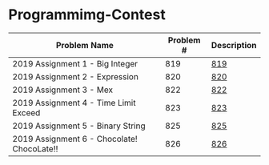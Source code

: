 # Programmimg-Contest #
|Problem Name					|Problem \#	|Description						|
|-----------------------------------------------|---------------|-------------------------------------------------------|
|2019 Assignment 1 \- Big Integer		|819		|<a href="https://oj.nctu.me/problems/819/">819</a>	|
|2019 Assignment 2 \- Expression		|820		|<a href="https://oj.nctu.me/problems/820/">820</a>	|
|2019 Assignment 3 \- Mex			|822		|<a href="https://oj.nctu.me/problems/822/">822</a>	|
|2019 Assignment 4 \- Time Limit Exceed		|823		|<a href="https://oj.nctu.me/problems/823/">823</a>	|
|2019 Assignment 5 \- Binary String		|825		|<a href="https://oj.nctu.me/problems/825/">825</a>	|
|2019 Assignment 6 \- Chocolate! ChocoLate!!	|826		|<a href="https://oj.nctu.me/problems/826/">826</a>	|
